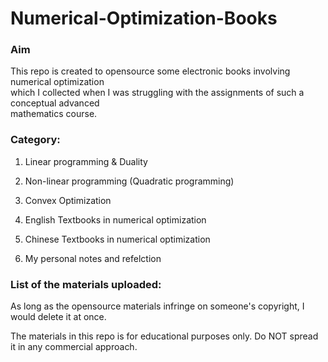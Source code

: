 # Numerical-Optimization-Books

### Aim
This repo is created to opensource some electronic books involving numerical optimization</br>
which I collected when I was struggling with the assignments of such a conceptual advanced</br>
mathematics course.

### Category:
1. Linear programming & Duality
2. Non-linear programming (Quadratic programming)
3. Convex Optimization
4. English Textbooks in numerical optimization
5. Chinese Textbooks in numerical optimization

6. My personal notes and refelction

### List of the materials uploaded:



As long as the opensource materials infringe on someone's copyright, I would delete it at once.

The materials in this repo is for educational purposes only. Do NOT spread it in any commercial 
approach.
